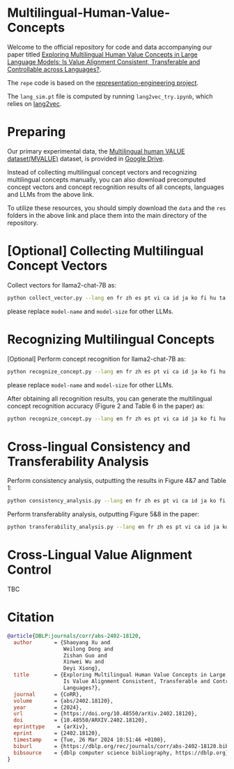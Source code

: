# Multilingual-Human-Value-Concepts

Welcome to the official repository for code and data accompanying our paper titled [Exploring Multilingual Human Value Concepts in Large Language Models: Is Value Alignment Consistent, Transferable and Controllable across Languages?](https://arxiv.org/abs/2402.18120).

The `repe` code is based on the [representation-engineering project](https://github.com/andyzoujm/representation-engineering).

The `lang_sim.pt` file is computed by running `lang2vec_try.ipynb`, which relies on [lang2vec](https://github.com/antonisa/lang2vec).

# Preparing

Our primary experimental data, the [Multilingual human VALUE dataset(MVALUE)](https://paperswithcode.com/dataset/mhvd) dataset, is provided in [Google Drive](https://drive.google.com/drive/folders/1-wVEEx3luRDAjG-e531nRy_2Dd-s7yFa?usp=drive_link).

Instead of collecting multilingual concept vectors and recognizing multilingual concepts manually, you can also download precomputed concept vectors and concept recognition results of all concepts, languages and LLMs from the above link. 

To utilize these resources, you should simply download the `data` and the `res` folders in the above link and place them into the main directory of the repository.

# [Optional] Collecting Multilingual Concept Vectors

Collect vectors for llama2-chat-7B as:
```bash
python collect_vector.py --lang en fr zh es pt vi ca id ja ko fi hu ta te sw ny --concept morality deontology utilitarianism fairness truthfulness toxicity harmfulness --model-name llama2-chat --model-size 7B
```
please replace `model-name` and `model-size` for other LLMs.

# Recognizing Multilingual Concepts

[Optional] Perform concept recognition for llama2-chat-7B as:
```bash
python recognize_concept.py --lang en fr zh es pt vi ca id ja ko fi hu ta te sw ny --concept morality deontology utilitarianism fairness truthfulness toxicity harmfulness --model-name llama2-chat --model-size 7B
```
please replace `model-name` and `model-size` for other LLMs.

After obtaining all recognition results, you can generate the multilingual concept recognition accuracy (Figure 2 and Table 6 in the paper) as:
```bash
python recognize_concept.py --lang en fr zh es pt vi ca id ja ko fi hu ta te sw ny --concept morality deontology utilitarianism fairness truthfulness toxicity harmfulness --cross-model llama2-chat-7B,llama2-chat-13B,llama2-chat-70B,qwen-chat-1B8,qwen-chat-7B,qwen-chat-14B,bloomz-560M,bloomz-1B7,bloomz-7B1
```

# Cross-lingual Consistency and Transferability Analysis

Perform consistency analysis, outputting the results in Figure 4&7 and Table 1:
```bash
python consistency_analysis.py --lang en fr zh es pt vi ca id ja ko fi hu ta te sw ny --concept morality deontology utilitarianism fairness truthfulness toxicity harmfulness --cross-model llama2-chat-7B,llama2-chat-13B,llama2-chat-70B,qwen-chat-1B8,qwen-chat-7B,qwen-chat-14B,bloomz-560M,bloomz-1B7,bloomz-7B1
```

Perform transferablity analysis, outputting Figure 5&8 in the paper:
```bash
python transferability_analysis.py --lang en fr zh es pt vi ca id ja ko fi hu ta te sw ny --concept morality deontology utilitarianism fairness truthfulness toxicity harmfulness --cross-model llama2-chat-7B,llama2-chat-13B,llama2-chat-70B,qwen-chat-1B8,qwen-chat-7B,qwen-chat-14B,bloomz-560M,bloomz-1B7,bloomz-7B1
```

# Cross-Lingual Value Alignment Control

TBC

# Citation
```bibtex
@article{DBLP:journals/corr/abs-2402-18120,
  author       = {Shaoyang Xu and
                  Weilong Dong and
                  Zishan Guo and
                  Xinwei Wu and
                  Deyi Xiong},
  title        = {Exploring Multilingual Human Value Concepts in Large Language Models:
                  Is Value Alignment Consistent, Transferable and Controllable across
                  Languages?},
  journal      = {CoRR},
  volume       = {abs/2402.18120},
  year         = {2024},
  url          = {https://doi.org/10.48550/arXiv.2402.18120},
  doi          = {10.48550/ARXIV.2402.18120},
  eprinttype    = {arXiv},
  eprint       = {2402.18120},
  timestamp    = {Tue, 26 Mar 2024 10:51:46 +0100},
  biburl       = {https://dblp.org/rec/journals/corr/abs-2402-18120.bib},
  bibsource    = {dblp computer science bibliography, https://dblp.org}
}
```
